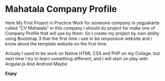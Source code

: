 <h1>Mahatala Company Profile</h1>

  Here My First Project in Practice Work for someone company in yogyakarta called 
  "CV Mahatala" in this company i should do project for make one of Company Profile 
  that will use by them. 
  So I create my project by own ability using Bootstrap 3 that the first time 
  i use to be renponsive website and i know about the template website on the first time.
  
  Actualy I used to be work on Native HTML CSS and PHP on my Collage. but next time
  I try to learn something different, and i will start on play with Angular.js And Android Maybe
  
<strong>Enjoy</strong>
  
